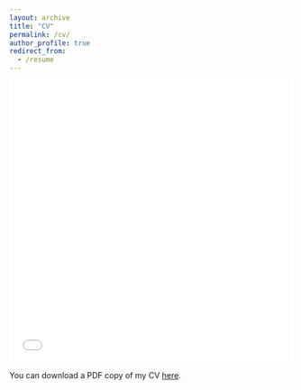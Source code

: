```yaml
---
layout: archive
title: "CV"
permalink: /cv/
author_profile: true
redirect_from:
  - /resume
---
```


<iframe src="/files/pdf/CV-TengdaGong-20230117.pdf" width="100%" height="500" frameborder="no" border="0" marginwidth="0" marginheight="0"></iframe>

You can download a PDF copy of my CV [here](/files/pdf/CV-TengdaGong-20230117.pdf).
